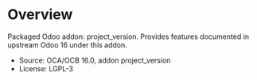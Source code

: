 # Overview

Packaged Odoo addon: project_version. Provides features documented in upstream Odoo 16 under this addon.

- Source: OCA/OCB 16.0, addon project_version
- License: LGPL-3
